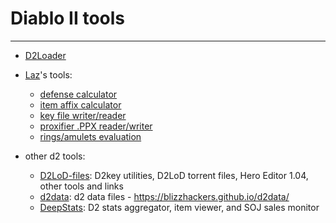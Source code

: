 # Diablo II tools

---

* [D2Loader](d2loader/#d2loader)

* [Laz](https://github.com/laztheripper)'s tools:
	* [defense calculator](http://tools.harrogath.com/defcalc.html)
	* [item affix calculator](http://tools.harrogath.com/affixcalc.html)
	* [key file writer/reader](http://tools.harrogath.com/keywriter.html)
	* [proxifier .PPX reader/writer](http://tools.harrogath.com/ppxwriter.html)
	* [rings/amulets evaluation](http://tools.harrogath.com/valuecalc.html)

* other d2 tools:
	* [D2LoD-files](https://github.com/blizzhackers-d2/D2LoD-files): D2key utilities, D2LoD torrent files, Hero Editor 1.04, other tools and links
	* [d2data](https://github.com/blizzhackers/d2data): d2 data files - https://blizzhackers.github.io/d2data/
	* [DeepStats](https://gheedsfortune.com): D2 stats aggregator, item viewer, and SOJ sales monitor
